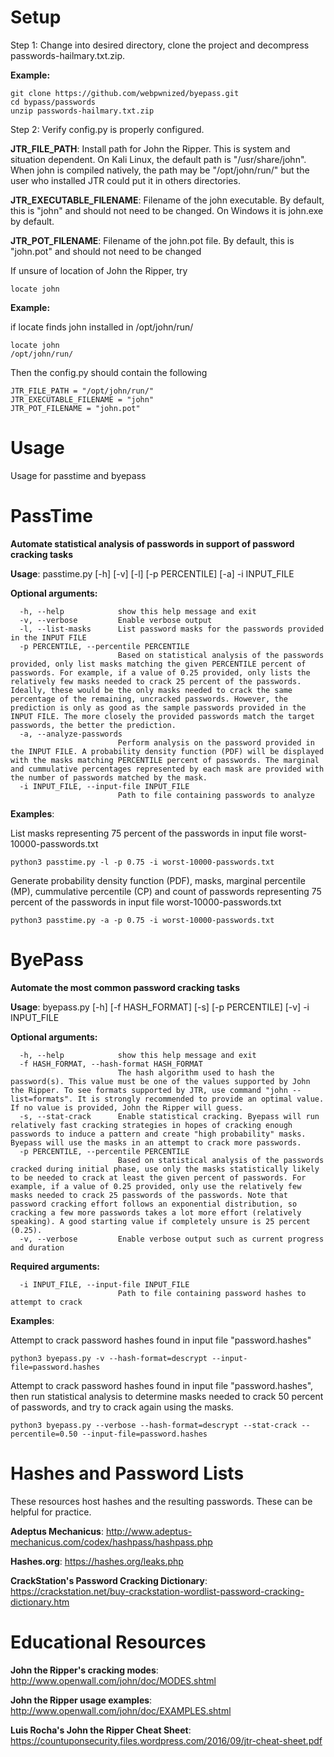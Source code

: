 # Setup

Step 1: Change into desired directory, clone the project and decompress passwords-hailmary.txt.zip.

**Example:**

    git clone https://github.com/webpwnized/byepass.git
    cd bypass/passwords
    unzip passwords-hailmary.txt.zip

Step 2: Verify config.py is properly configured. 

**JTR_FILE_PATH**: Install path for John the Ripper. This is
 system and situation dependent. On Kali Linux, the default 
 path is "/usr/share/john". When john is compiled natively,
 the path may be "/opt/john/run/" but the user who installed
 JTR could put it in others directories.

**JTR_EXECUTABLE_FILENAME**: Filename of the john executable. By default, this is 
"john" and should not need to be changed. On Windows it is john.exe by default.

**JTR_POT_FILENAME**: Filename of the john.pot file. By default, this is 
"john.pot" and should not need to be changed

If unsure of location of John the Ripper, try 

    locate john

**Example:**

if locate finds john installed in /opt/john/run/

    locate john
    /opt/john/run/

Then the config.py should contain the following

    JTR_FILE_PATH = "/opt/john/run/"
    JTR_EXECUTABLE_FILENAME = "john"
    JTR_POT_FILENAME = "john.pot"

# Usage

Usage for passtime and byepass

# PassTime

**Automate statistical analysis of passwords in support of password cracking tasks**

**Usage**: passtime.py [-h] [-v] [-l] [-p PERCENTILE] [-a] -i INPUT_FILE

**Optional arguments:**

      -h, --help            show this help message and exit
      -v, --verbose         Enable verbose output
      -l, --list-masks      List password masks for the passwords provided in the INPUT FILE
      -p PERCENTILE, --percentile PERCENTILE
                            Based on statistical analysis of the passwords provided, only list masks matching the given PERCENTILE percent of passwords. For example, if a value of 0.25 provided, only lists the relatively few masks needed to crack 25 percent of the passwords. Ideally, these would be the only masks needed to crack the same percentage of the remaining, uncracked passwords. However, the prediction is only as good as the sample passwords provided in the INPUT FILE. The more closely the provided passwords match the target passwords, the better the prediction.
      -a, --analyze-passwords
                            Perform analysis on the password provided in the INPUT FILE. A probability density function (PDF) will be displayed with the masks matching PERCENTILE percent of passwords. The marginal and cummulative percentages represented by each mask are provided with the number of passwords matched by the mask.
      -i INPUT_FILE, --input-file INPUT_FILE
                            Path to file containing passwords to analyze

**Examples**:

List masks representing 75 percent of the passwords in input file worst-10000-passwords.txt

    python3 passtime.py -l -p 0.75 -i worst-10000-passwords.txt


Generate probability density function (PDF), masks, marginal percentile (MP), cummulative percentile (CP) and count of passwords representing 75 percent of the passwords in input file worst-10000-passwords.txt

    python3 passtime.py -a -p 0.75 -i worst-10000-passwords.txt

# ByePass

**Automate the most common password cracking tasks**

**Usage**: byepass.py [-h] [-f HASH_FORMAT] [-s] [-p PERCENTILE] [-v] -i
                  INPUT_FILE

**Optional arguments:**

      -h, --help            show this help message and exit
      -f HASH_FORMAT, --hash-format HASH_FORMAT
                            The hash algorithm used to hash the password(s). This value must be one of the values supported by John the Ripper. To see formats supported by JTR, use command "john --list=formats". It is strongly recommended to provide an optimal value. If no value is provided, John the Ripper will guess.
      -s, --stat-crack      Enable statistical cracking. Byepass will run relatively fast cracking strategies in hopes of cracking enough passwords to induce a pattern and create "high probability" masks. Byepass will use the masks in an attempt to crack more passwords.
      -p PERCENTILE, --percentile PERCENTILE
                            Based on statistical analysis of the passwords cracked during initial phase, use only the masks statistically likely to be needed to crack at least the given percent of passwords. For example, if a value of 0.25 provided, only use the relatively few masks needed to crack 25 passwords of the passwords. Note that password cracking effort follows an exponential distribution, so cracking a few more passwords takes a lot more effort (relatively speaking). A good starting value if completely unsure is 25 percent (0.25).
      -v, --verbose         Enable verbose output such as current progress and duration

**Required arguments:**

      -i INPUT_FILE, --input-file INPUT_FILE
                            Path to file containing password hashes to attempt to crack

**Examples**:

Attempt to crack password hashes found in input file "password.hashes"

	python3 byepass.py -v --hash-format=descrypt --input-file=password.hashes

Attempt to crack password hashes found in input file "password.hashes", then run statistical analysis to determine masks needed to crack 50 percent of passwords, and try to crack again using the masks.

	python3 byepass.py --verbose --hash-format=descrypt --stat-crack --percentile=0.50 --input-file=password.hashes
                                         
# Hashes and Password Lists

These resources host hashes and the resulting passwords. These can be helpful for practice.

**Adeptus Mechanicus**: http://www.adeptus-mechanicus.com/codex/hashpass/hashpass.php

**Hashes.org**: https://hashes.org/leaks.php

**CrackStation's Password Cracking Dictionary**: https://crackstation.net/buy-crackstation-wordlist-password-cracking-dictionary.htm

# Educational Resources

**John the Ripper's cracking modes**: http://www.openwall.com/john/doc/MODES.shtml

**John the Ripper usage examples**: http://www.openwall.com/john/doc/EXAMPLES.shtml

**Luis Rocha's John the Ripper Cheat Sheet**: https://countuponsecurity.files.wordpress.com/2016/09/jtr-cheat-sheet.pdf